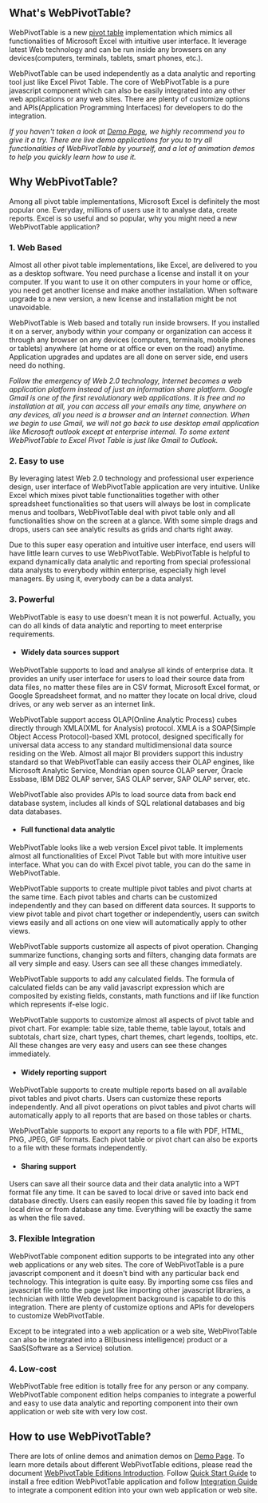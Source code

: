## What's WebPivotTable?

WebPivotTable is a new [pivot table](/pivot-table.md) implementation which mimics all functionalities of Microsoft Excel with intuitive user interface. It leverage latest Web technology and can be run inside any browsers on any devices(computers, terminals, tablets, smart phones, etc.).

WebPivotTable can be used independently as a data analytic and reporting tool just like Excel Pivot Table. The core of WebPivotTable is a pure javascript component which can also be easily integrated into any other web applications or any web sites. There are plenty of customize options and APIs(Application Programming Interfaces) for developers to do the integration.

_If you haven't taken a look at [Demo Page](http://webpivottable.com/demo/), we highly recommend you to give it a try. There are live demo applications for you to try all functionalities of WebPivotTable by yourself, and a lot of animation demos to help you quickly learn how to use it._

## Why WebPivotTable?

Among all pivot table implementations, Microsoft Excel is definitely the most popular one. Everyday, millions of users use it to analyse data, create reports. Excel is so useful and so popular, why you might need a new WebPivotTable application?

### 1. Web Based

Almost all other pivot table implementations, like Excel, are   delivered to you as a desktop software. You need purchase a license and install it on your computer. If you want to use it on other computers in your home or office, you need get another license and make another installation. When software upgrade to a new version, a new license and installation might be not unavoidable.

WebPivotTable is Web based and totally run inside browsers. If you installed it on a server, anybody within your company or organization can access it through any browser on any devices (computers, terminals, mobile phones or tablets) anywhere (at home or at office or even on the road) anytime. Application upgrades and updates are all done on server side, end users need do nothing.

_Follow the emergency of Web 2.0 technology, Internet becomes a web application platform instead of just an information share platform. Google Gmail is one of the first revolutionary web applications. It is free and no installation at all, you can access all your emails any time, anywhere on any devices, all you need is a browser and an Internet connection. When we begin to use Gmail, we will not go back to use desktop email application like Microsoft outlook except at enterprise internal. To some extent WebPivotTable to Excel Pivot Table is just like Gmail to Outlook._

### 2. Easy to use

By leveraging latest Web 2.0 technology and professional user experience design, user interface of WebPivotTable application are very intuitive. Unlike Excel which mixes pivot table functionalities together with other spreadsheet functionalities so that users will always be lost in complicate menus and toolbars, WebPivotTable deal with pivot table only and all functionalities show on the screen at a glance. With some simple drags and drops, users can see analytic results as grids and charts right away.

Due to this super easy operation and intuitive user interface, end users will have little learn curves to use WebPivotTable. WebPivotTable is helpful to expand dynamically data analytic and reporting from special professional data analysts to everybody within enterprise, especially high level managers. By using it, everybody can be a data analyst.

### 3. Powerful

WebPivotTable is easy to use doesn't mean it is not powerful. Actually, you can do all kinds of data analytic and reporting to meet enterprise requirements.

*  #### Widely data sources support

WebPivotTable supports to load and analyse all kinds of enterprise data. It provides an unify user interface for users to load their source data from data files, no matter these files are in CSV format, Microsoft Excel format, or Google Spreadsheet format, and no matter they locate on local drive, cloud drives, or any web server as an internet link.

WebPivotTable support access OLAP(Online Analytic Process) cubes directly through XMLA(XML for Analysis) protocol. XMLA is a SOAP(Simple Object Access Protocol)-based XML protocol, designed specifically for universal data access to any standard multidimensional data source residing on the Web. Almost all major BI providers support this industry standard so that WebPivotTable can easily access their OLAP engines, like Microsoft Analytic Service, Mondrian open source OLAP server, Oracle Essbase, IBM DB2 OLAP server, SAS OLAP server, SAP OLAP server, etc.

WebPivotTable also provides APIs to load source data from back end database system, includes all kinds of SQL relational databases and big data databases.

* #### Full functional data analytic

WebPivotTable looks like a web version Excel pivot table. It implements almost all functionalities of Excel Pivot Table but with more intuitive user interface. What you can do with Excel pivot table, you can do the same in WebPivotTable.

WebPivotTable supports to create multiple pivot tables and pivot charts at the same time. Each pivot tables and charts can be customized independently and they can based on different data sources. It supports to view pivot table and pivot chart together or independently, users can switch views easily and all actions on one view will automatically apply to other views.

WebPivotTable supports customize all aspects of pivot operation. Changing summarize functions, changing sorts and filters, changing data formats are all very simple and easy. Users can see all these changes immediately.

WebPivotTable supports to add any calculated fields. The formula of calculated fields can be any valid javascript expression which are composited by existing fields, constants, math functions and iif like function which represents if-else logic.

WebPivotTable supports to customize almost all aspects of pivot table and pivot chart. For example: table size, table theme, table layout, totals and subtotals, chart size, chart types, chart themes, chart legends, tooltips, etc. All these changes are very easy and users can see these changes immediately.

* #### Widely reporting support

WebPivotTable supports to create multiple reports based on all available pivot tables and pivot charts. Users can customize these reports independently. And all pivot operations on pivot tables and pivot charts will automatically apply to all reports that are based on those tables or charts.

WebPivotTable supports to export any reports to a file with PDF, HTML, PNG, JPEG, GIF formats. Each pivot table or pivot chart can also be exports to a file with these formats independently.

* #### Sharing support

Users can save all their source data and their data analytic into a WPT format file any time. It can be saved to local drive or saved into back end database directly. Users can easily reopen this saved file by loading it from local drive or from database any time. Everything will be exactly the same as when the file saved.

### 3. Flexible Integration

WebPivotTable component edition supports to be integrated into any other web applications or any web sites. The core of WebPivotTable is a pure javascript component and it doesn't bind with any particular back end technology. This integration is quite easy. By importing some css files and javascript file onto the page just like importing other javascript libraries, a technician with little Web development background is capable to do this integration. There are plenty of customize options and APIs for developers to customize WebPivotTable.

Except to be integrated into a web application or a web site, WebPivotTable can also be integrated into a BI(business intelligence) product or a SaaS(Software as a Service) solution.

### 4. Low-cost

WebPivotTable free edition is totally free for any person or any company. WebPivotTable component edition helps companies to integrate a powerful and easy to use data analytic and reporting component into their own application or web site with very low cost.

## How to use WebPivotTable?

There are lots of online demos and animation demos on [Demo Page](http://webpivottable.com/demo). To learn more details about different WebPivotTable editions, please read the document [WebPivotTable Editions Introduction](/webpivottable-editions.md). Follow [Quick Start Guide](/quick-start-guide.md) to install a free edition WebPivotTable application and follow [Integration Guide](/webpivottable-integration-guide.md) to integrate a component edition into your own web application or web site.